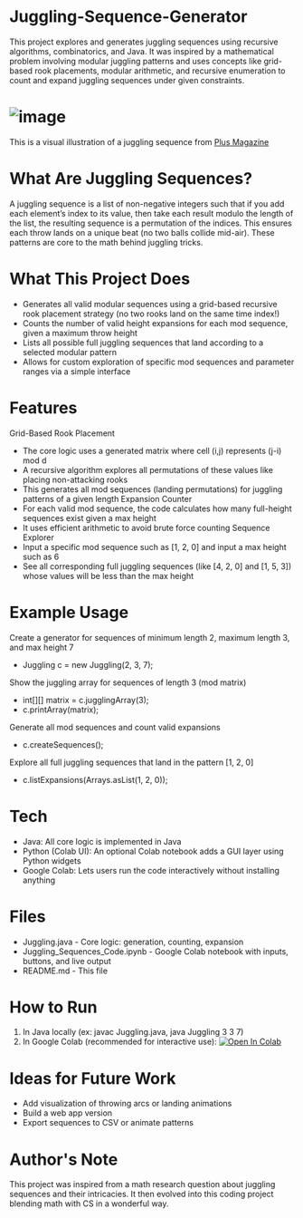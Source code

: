 # Juggling-Sequence-Generator
 This project explores and generates juggling sequences using recursive algorithms, combinatorics, and Java. It was inspired by a mathematical problem involving modular juggling patterns and uses concepts like grid-based rook placements, modular arithmetic, and recursive enumeration to count and expand juggling sequences under given constraints.
# ![image](https://github.com/user-attachments/assets/7144b8e7-0e80-4fff-9063-6142ea22de72) 
This is a visual illustration of a juggling sequence from [Plus Magazine](https://plus.maths.org/content/)
# What Are Juggling Sequences?
A juggling sequence is a list of non-negative integers such that if you add each element’s index to its value, then take each result modulo the length of the list, the resulting sequence is a permutation of the indices. This ensures each throw lands on a unique beat (no two balls collide mid-air). These patterns are core to the math behind juggling tricks.
# What This Project Does
- Generates all valid modular sequences using a grid-based recursive rook placement strategy (no two rooks land on the same time index!)
- Counts the number of valid height expansions for each mod sequence, given a maximum throw height 
- Lists all possible full juggling sequences that land according to a selected modular pattern
- Allows for custom exploration of specific mod sequences and parameter ranges via a simple interface
# Features
Grid-Based Rook Placement
- The core logic uses a generated matrix where cell (i,j) represents (j-i) mod d
- A recursive algorithm explores all permutations of these values like placing non-attacking rooks
- This generates all mod sequences (landing permutations) for juggling patterns of a given length
Expansion Counter
- For each valid mod sequence, the code calculates how many full-height sequences exist given a max height
- It uses efficient arithmetic to avoid brute force counting
Sequence Explorer
- Input a specific mod sequence such as [1, 2, 0] and input a max height such as 6
- See all corresponding full juggling sequences (like [4, 2, 0] and [1, 5, 3]) whose values will be less than the max height
# Example Usage
Create a generator for sequences of minimum length 2, maximum length 3, and max height 7
- Juggling c = new Juggling(2, 3, 7);

Show the juggling array for sequences of length 3 (mod matrix)
- int[][] matrix = c.jugglingArray(3); 
- c.printArray(matrix);

Generate all mod sequences and count valid expansions
- c.createSequences();

Explore all full juggling sequences that land in the pattern [1, 2, 0]
- c.listExpansions(Arrays.asList(1, 2, 0));
# Tech
- Java: All core logic is implemented in Java
- Python (Colab UI): An optional Colab notebook adds a GUI layer using Python widgets
- Google Colab: Lets users run the code interactively without installing anything
# Files
- Juggling.java - Core logic: generation, counting, expansion
- Juggling_Sequences_Code.ipynb - Google Colab notebook with inputs, buttons, and live output
- README.md - This file
# How to Run
1. In Java locally (ex: javac Juggling.java, java Juggling 3 3 7)
2. In Google Colab (recommended for interactive use): [![Open In Colab](https://colab.research.google.com/assets/colab-badge.svg)](https://colab.research.google.com/github/rajesh26k/Juggling-Sequence-Generator/blob/main/Juggling_Sequences_Code.ipynb)


# Ideas for Future Work
- Add visualization of throwing arcs or landing animations
- Build a web app version
- Export sequences to CSV or animate patterns
# Author's Note
This project was inspired from a math research question about juggling sequences and their intricacies. It then evolved into this coding project blending math with CS in a wonderful way.


